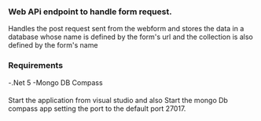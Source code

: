 ### Web APi endpoint to handle form request.
Handles the post request sent from the webform and stores the data in a database whose name is defined
by the form's url and the collection is also defined by the form's name


### Requirements
-.Net 5
-Mongo DB Compass

####

Start the application  from visual studio  and also Start the mongo Db compass app setting the port to the default port 27017.
